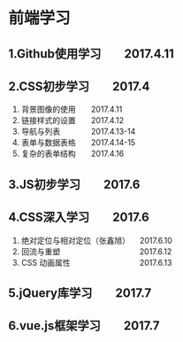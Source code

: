 # 前端学习
## 1.Github使用学习　　2017.4.11
## 2.CSS初步学习　　2017.4
1. 背景图像的使用　　2017.4.11
2. 链接样式的设置　　2017.4.12
3. 导航与列表　　　　2017.4.13-14
4. 表单与数据表格　　2017.4.14-15
5. 复杂的表单结构　　2017.4.16

## 3.JS初步学习　　2017.6
## 4.CSS深入学习　　2017.6

1. 绝对定位与相对定位（张鑫旭） 　2017.6.10
2. 回流与重塑 　 　 　 　 　 　 　 　2017.6.12
3. CSS 动画属性　 　 　 　 　 　 　 2017.6.13

## 5.jQuery库学习　　2017.7
## 6.vue.js框架学习　　2017.7
